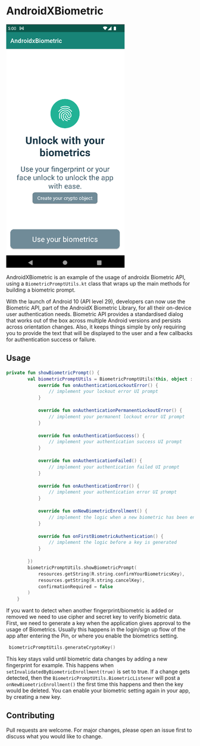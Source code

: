 # AndroidXBiometric
![AndroidXBiometric screenshot](screenshot.png)

AndroidXBiometric is an example of the usage of androidx Biometric API, using a `BiometricPromptUtils.kt` class that wraps up the main methods for building a biometric prompt.

With the launch of Android 10 (API level 29), developers can now use the Biometric API, part of the AndroidX Biometric Library, for all their on-device user authentication needs.
Biometric API provides a standardised dialog that works out of the box across multiple Android versions and persists across orientation changes. Also, it keeps things simple by only requiring you to provide the text that will be displayed to the user and a few callbacks for authentication success or failure.

## Usage

```kotlin
private fun showBiometricPrompt() {
        val biometricPromptUtils = BiometricPromptUtils(this, object : BiometricPromptUtils.BiometricListener {
            override fun onAuthenticationLockoutError() {
                // implement your lockout error UI prompt
            }

            override fun onAuthenticationPermanentLockoutError() {
                // implement your permanent lockout error UI prompt
            }

            override fun onAuthenticationSuccess() {
                // implement your authentication success UI prompt
            }

            override fun onAuthenticationFailed() {
                // implement your authentication failed UI prompt
            }

            override fun onAuthenticationError() {
                // implement your authentication error UI prompt
            }

            override fun onNewBiometricEnrollment() {
                // implement the logic when a new biometric has been enrolled
            }

            override fun onFirstBiometricAuthentication() {
                // implement the logic before a key is generated
            }

        })
        biometricPromptUtils.showBiometricPrompt(
            resources.getString(R.string.confirmYourBiometricsKey),
            resources.getString(R.string.cancelKey),
            confirmationRequired = false
        )
    }
```
If you want to detect when another fingerprint/biometric is added or removed we need to use cipher and secret key to verify biometric data. First, we need to generate a key when the application gives approval to the usage of Biometrics. Usually this happens in the login/sign up flow of the app after entering the Pin, or where you enable the biometrics setting.

```kotlin
 biometricPromptUtils.generateCryptoKey()
```
This key stays valid until biometric data changes by adding a new fingerprint for example. This happens when `setInvalidatedByBiometricEnrollment(true)` is set to true.
If a change gets detected, then the `BiometricPromptUtils.BiometricListener` will post a `onNewBiometricEnrollment()` the first time this happens and then the key would be deleted.
You can enable your biometric setting again in your app, by creating a new key.

## Contributing
Pull requests are welcome. For major changes, please open an issue first to discuss what you would like to change.
